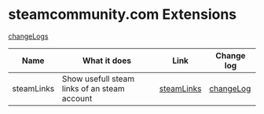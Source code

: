 # steamcommunity.com Extensions

[changeLogs](./changeLog.md)

| Name       | What it does                                 | Link                        | Change log                             |
| ---------- | -------------------------------------------- | --------------------------- | -------------------------------------- |
| steamLinks | Show usefull steam links of an steam account | [steamLinks](./steamLinks/) | [changeLog](./steamLinks/changeLog.md) |
